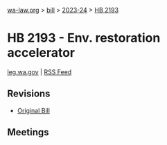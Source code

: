[wa-law.org](/) > [bill](/bill/) > [2023-24](/bill/2023-24/) > [HB 2193](/bill/2023-24/hb/2193/)

# HB 2193 - Env. restoration accelerator
[leg.wa.gov](https://app.leg.wa.gov/billsummary?BillNumber=2193&Year=2023&Initiative=false) | [RSS Feed](./rss.xml)

## Revisions
* [Original Bill](1/)

## Meetings